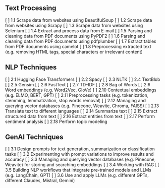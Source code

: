 ## Text Processing
[ ] 1.1 Scrape data from websites using BeautifulSoup
[ ] 1.2 Scrape data from websites using Scrapy
[ ] 1.3 Scrape data from websites using Selenium
[ ] 1.4 Extract and process data from E-mail
[ ] 1.5 Parsing and cleaning data from PDF documents using PyPDF2
[ ] 1.6 Parsing and cleaning data from PDF documents using pdfplumber
[ ] 1.7 Extract tables from PDF documents using camelot
[ ] 1.8 Preprocessing extracted text (e.g. removing HTML tags, special characters or irrelevant content)

## NLP Techniques
[ ] 2.1 Hugging Face Transformers
[ ] 2.2 Spacy
[ ] 2.3 NLTK
[ ] 2.4 TextBlob
[ ] 2.5 Gensim
[ ] 2.6 FastText
[ ] 2.7 TD-IDF
[ ] 2.8 Bag of Words
[ ] 2.9 Word embeddings (e.g. Word2Vec, GloVe)
[ ] 2.10 Contextual embeddings (e.g. ELMO, BERT, GPT)
[ ] 2.11 Preprocessing tasks (e.g. tokenization, stemming, lemmatization, stop words removal)
[ ] 2.12 Managing and querying vector databases (e.g. Pinecone, Weavite, Chroma, FAISS)
[ ] 2.13 Translate text to different languages
[ ] 2.14 Summarize text
[ ] 2.15 Extract structured data from text
[ ] 2.16 Extract entities from text
[ ] 2.17 Perform sentiment analysis
[ ] 2.18 Perform topic modeling

## GenAI Techniques
[ ] 3.1 Design prompts for text generation, summarization or classification tasks
[ ] 3.2 Experimenting with prompt variations to improve results and accuracy
[ ] 3.3 Managing and querying vector databases (e.g. Pinecone, Weavite) for storing and searching embeddings
[ ] 3.4 Working with RAG
[ ] 3.5 Building NLP workflows that integrate pre-trained models and LLMs (e.g. LangChain, GPT)
[ ] 3.6 Use and apply LLMs (e.g. different GPTs, different Claudes, Mistral, Gemini)
